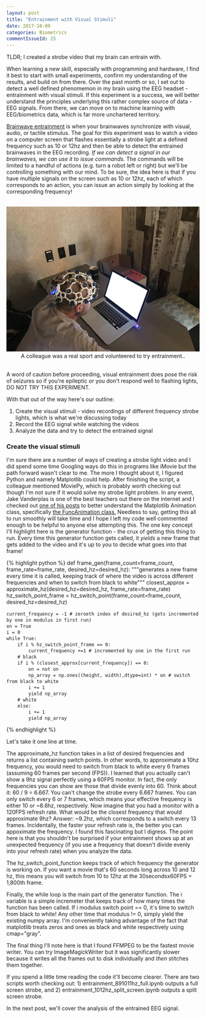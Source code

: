 ```yaml
---
layout: post
title: "Entrainment with Visual Stimuli"
date: 2017-10-09
categories: Biometrics
commentIssueId: 25
---
```

TLDR; I created a strobe video that my brain can entrain with.

When learning a new skill, especially with programming and hardware, I find it best to start with small experiments, confirm my understanding of the results, and build on from there. Over the past month or so, I set out to detect a well defined phenomemon in my brain using the EEG headset - entrainment with visual stimuli. If this experiment is a success, we will better understand the principles underlying this rather complex source of data - EEG signals. From there, we can move on to machine learning with EEG/biometrics data, which is far more unchartered territory.

<a href="https://en.wikipedia.org/wiki/Brainwave_entrainment" target="_blank">Brainwave entrainment</a> is when your brainwaves synchronize with visual, audio, or tactile stimulus. The goal for this experiment was to watch a video on a computer screen that flashes essentially a strobe light at a defined frequency such as 10 or 12hz and then be able to detect the entrained brainwaves in the EEG recording. *If we can detect a signal in our brainwaves, we can use it to issue commands.* The commands will be limited to a handful of actions (e.g. turn a robot left or right) but we'll be controlling something with our mind. To be sure, the idea here is that if you have multiple signals on the screen such as 10 or 12hz, each of which corresponds to an action, you can issue an action simply by looking at the corresponding frequency!

<br>
<div style="text-align:center;"><img src="/assets/entrainment/entrainment.jpg"></div>
<div style="text-align:center;">A colleague was a real sport and volunteered to try entrainment..</div>
<br>

A word of caution before proceeding, visual entrainment does pose the risk of seizures so if you're epileptic or you don't respond well to flashing lights, DO NOT TRY THIS EXPERIMENT.

With that out of the way here's our outline:
1. Create the visual stimuli - video recordings of different frequency strobe lights, which is what we're discussing today
2. Record the EEG signal while watching the videos
3. Analyze the data and try to detect the entrained signal

### Create the visual stimuli

I'm sure there are a number of ways of creating a strobe light video and I did spend some time Googling ways do this in programs like iMovie but the path forward wasn't clear to me. The more I thought about it, I figured Python and namely Matplotlib could help. After finishing the script, a colleague mentioned MoviePy, which is probably worth checking out though I'm not sure if it would solve my strobe light problem. In any event, Jake Vanderplas is one of the best teachers out there on the internet and I checked out <a href="http://jakevdp.github.io/blog/2012/08/18/matplotlib-animation-tutorial/" target="_blank">one of his posts</a> to better understand the Matplotlib Animation class, specifically <a href="https://matplotlib.org/api/animation_api.html" target="_blank">the FuncAnimation class.</a> Needless to say, getting this all to run smoothly will take time and I hope I left my code well commented enough to be helpful to anyone else attempting this. The one key concept I'll highlight here is the generator function - the crux of getting this thing to run. Every time this generator function gets called, it *yields* a new frame that gets added to the video and it's up to you to decide what goes into that frame!

{% highlight python %}
def frame_gen(frame_count=frame_count, frame_rate=frame_rate, desired_hz=desired_hz):
    """generates a new frame every time it is called, keeping track of where the video is across different
    frequencies and when to switch from black to white"""
    closest_approx = approximate_hz(desired_hz=desired_hz, frame_rate=frame_rate)
    hz_switch_point_frame = hz_switch_point(frame_count=frame_count, desired_hz=desired_hz)
    
    current_frequency = -1 # zeroeth index of desired_hz (gets incremented by one in modulus in first run)
    on = True
    i = 0
    while True:
        if i % hz_switch_point_frame == 0:
            current_frequency +=1 # incremented by one in the first run
        # black
        if i % (closest_approx[current_frequency]) == 0:
            on = not on
            np_array = np.ones((height, width),dtype=int) * on # switch from black to white
            i += 1
            yield np_array
        # white
        else:
            i += 1
            yield np_array
{% endhighlight %}

Let's take it one line at time.

The approximate_hz function takes in a list of desired frequencies and returns a list containing switch points. In other words, to approximate a 10hz frequency, you would need to switch from black to white every 6 frames (assuming 60 frames per second (FPS)). I learned that you actually can't show a 9hz signal perfectly using a 60FPS monitor. In fact, the only frequencies you can show are those that divide evenly into 60. Think about it: 60 / 9 = 6.667. You can't change the strobe every 6.667 frames. You can only switch every 6 or 7 frames, which means your effective frequency is either 10 or ~8.6hz, respectively. Now imagine that you had a monitor with a 120FPS refresh rate. What would be the closest frequency that would approximate 9hz? Answer: ~9.2hz, which corresponds to a switch every 13 frames. Incidentally, the faster your refresh rate is, the better you can appoximate the frequency. I found this fascinating but I digress. The point here is that you shouldn't be surprised if your entrainment shows up at an unexpected frequency (if you use a frequency that doesn't divide evenly into your refresh rate) when you analyze the data.

The hz_switch_point_function keeps track of which frequency the generator is working on. If you want a movie that's 60 seconds long across 10 and 12 hz, this means you will switch from 10 to 12hz at the 30secondsx60FPS = 1,800th frame.

Finally, the while loop is the main part of the generator function. The i variable is a simple incremeter that keeps track of how many times the function has been called. If i modulus switch point == 0, it's time to switch from black to white! Any other time that modulus != 0, simply yield the existing numpy array. I'm conveniently taking advantage of the fact that matplotlib treats zeros and ones as black and white respectively using cmap="gray".

The final thing I'll note here is that I found FFMPEG to be the fastest movie writer. You can try ImageMagickWriter but it was significantly slower because it writes all the frames out to disk individually and *then* stitches them together.

If you spend a little time reading the code it'll become clearer. There are two scripts worth checking out: 1) entrainment_891011hz_full.ipynb outputs a full screen strobe, and 2) entrainment_1012hz_split_screen.ipynb outputs a split screen strobe.

In the next post, we'll cover the analysis of the entrained EEG signal.
